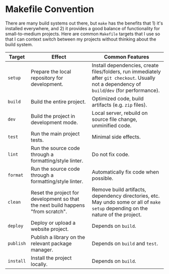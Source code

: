 # Makefile Convention

There are many build systems out there, but `make` has the benefits that 1) it's
installed everywhere, and 2) it provides a good balance of functionality for
small-to-medium projects. Here are common `Makefile` targets that I use so that
I can context switch between my projects without thinking about the build
system.

| Target | Effect | Common Features |
|--------|--------|-----------------|
| `setup` | Prepare the local repository for development. | Install dependencies, create files/folders, run immediately after `git checkout`. Usually not a dependency of `build`/`dev` (for performance). |
| `build` | Build the entire project. | Optimized code, build artifacts (e.g. `zip` files). |
| `dev` | Build the project in development mode. | Local server, rebuild on source file change, unminified code. |
| `test` | Run the main project tests. | Minimal side effects. |
| `lint` | Run the source code through a formatting/style linter. | Do not fix code. |
| `format` | Run the source code through a formatting/style linter. | Automatically fix code when possible. |
| `clean` | Reset the project for development so that the next build happens "from scratch". | Remove build artifacts, dependency directories, etc. May undo some or all of `make setup` depending on the nature of the project. |
| `deploy` | Deploy or upload a website project. | Depends on `build`. |
| `publish` | Publish a library on the relevant package manager. | Depends on `build` and `test`. |
| `install` | Install the project locally. | Depends on `build`. |
